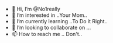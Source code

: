 - 👋 Hi, I’m @No1really
- 👀 I’m interested in ..Your Mom..
- 🌱 I’m currently learning ..To Do it Right..
- 💞️ I’m looking to collaborate on ...
- 📫 How to reach me .. Don't..

<!---
No1really/No1really is a ✨ special ✨ repository because its `README.md` (this file) appears on your GitHub profile.
You can click the Preview link to take a look at your changes.
--->
